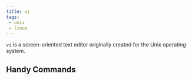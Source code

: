 ```yaml
---
title: vi
tags:
 - unix
 - linux
---
```


`vi` is a screen-oriented text editor originally created for the Unix operating system.
<!--more-->
## Handy Commands

